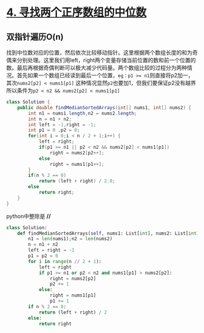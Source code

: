 

# [4. 寻找两个正序数组的中位数](https://leetcode-cn.com/problems/median-of-two-sorted-arrays/)

## 双指针遍历O(n)

找到中位数对应的位置，然后依次比较移动指针。这里根据两个数组长度的和为奇偶来分别处理。这里我们用left，right两个变量存储当前位置的数和前一个位置的数。最后再根据奇偶判断可以极大减少代码量。两个数组比较的过程分为两种情况。首先如果一个数组已经读到最后一个位置，`eg：p1 >= n1`则直接将p2加一，其次`nums2[p2] < nums1[p1]` 这种情况显然`p2`也要加1，但我们要保证p2没有越界所以条件为`p2 < n2 && nums2[p2] < nums1[p1]`

```java
class Solution {
    public double findMedianSortedArrays(int[] nums1, int[] nums2) {
        int n1 = nums1.length,n2 = nums2.length;
        int n = n1 + n2;
        int left = -1,right = -1;
        int p1 = 0 ,p2 = 0;
        for(int i = 0;i < n / 2 + 1;i++) {
            left = right;
            if(p1 >= n1 || p2 < n2 && nums2[p2] < nums1[p1]) 
                right = nums2[p2++];
            else
                right = nums1[p1++];
        }
        if(n % 2 == 0)
            return (left + right) / 2.0;
        else
            return right;
    }
}
```

python中整除是 **//**

```python
class Solution:
    def findMedianSortedArrays(self, nums1: List[int], nums2: List[int]) -> float:
        n1 = len(nums1);n2 = len(nums2)
        n = n1 + n2
        left = right = -1
        p1 = p2 = 0
        for i in range(n // 2 + 1):
            left = right
            if p1 >= n1 or p2 < n2 and nums1[p1] > nums2[p2]:
                right = nums2[p2]
                p2 += 1
            else:
                right = nums1[p1]
                p1 += 1
        if n % 2 == 0:
            return (left + right) / 2
        else:
            return right
```



